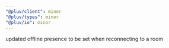 ```yaml
---
"@pluv/client": minor
"@pluv/types": minor
"@pluv/io": minor
---
```


updated offline presence to be set when reconnecting to a room
